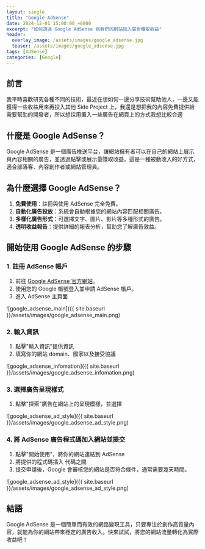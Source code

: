 ```yaml
---
layout: single
title: "Google AdSense"
date: 2024-12-01 15:00:00 +0800
excerpt: "如何透過 Google AdSense 爲我們的網站加入廣告賺取收益"
header:
  overlay_image: /assets/images/google_adsense.jpg
  teaser: /assets/images/google_adsense.jpg
tags: [AdSense]
categories: [Google]
---
```


## 前言

我平時喜歡研究各種不同的技術，最近在想如何一邊分享技術幫助他人，一邊又能獲得一些收益用來再投入其他 Side Project 上，我還是想把我的內容免費提供給需要幫助的開發者，所以想採用置入一些廣告在網頁上的方式我想比較合適

## 什麼是 Google AdSense？

Google AdSense 是一個廣告推送平台，讓網站擁有者可以在自己的網站上展示與內容相關的廣告，並透過點擊或展示量賺取收益。這是一種被動收入的好方式，適合部落客、內容創作者或網站管理員。

## 為什麼選擇 Google AdSense？

1. **免費使用**：註冊與使用 AdSense 完全免費。
2. **自動化廣告投放**：系統會自動根據您的網站內容匹配相關廣告。
3. **多樣化廣告形式**：可選擇文字、圖片、影片等多種形式的廣告。
4. **透明收益報告**：提供詳細的報表分析，幫助您了解廣告效益。

## 開始使用 Google AdSense 的步驟

### 1. **註冊 AdSense 帳戶**

1. 前往 [Google AdSense 官方網站](https://www.google.com/adsense/)。
2. 使用您的 Google 帳號登入並申請 AdSense 帳戶。
3. 進入 AdSense 主頁面

![google_adsense_main]({{ site.baseurl }}/assets/images/google_adsense_main.png)

### 2. **輸入資訊**

1. 點擊"輸入資訊"提供資訊
2. 填寫你的網站 domain、國家以及接受協議

![google_adsense_infomation]({{ site.baseurl }}/assets/images/google_adsense_infomation.png)

### 3. **選擇廣告呈現樣式**

1. 點擊"探索"廣告在網站上的呈現模樣，並選擇

![google_adsense_ad_style]({{ site.baseurl }}/assets/images/google_adsense_ad_style.png)

### 4. **將 AdSense 廣告程式碼加入網站並提交**

1. 點擊"開始使用"，將你的網站連結到 AdSense
2. 將提供的程式碼插入 <head></head> 代碼之間
3. 提交申請後，Google 會審核您的網站是否符合條件，通常需要幾天時間。

![google_adsense_ad_style]({{ site.baseurl }}/assets/images/google_adsense_ad_style.png)

## 結語

Google AdSense 是一個簡單而有效的網路變現工具，只要專注於創作高質量內容，就能為你的網站帶來穩定的廣告收入。快來試試，將您的網站流量轉化為實際收益吧！

